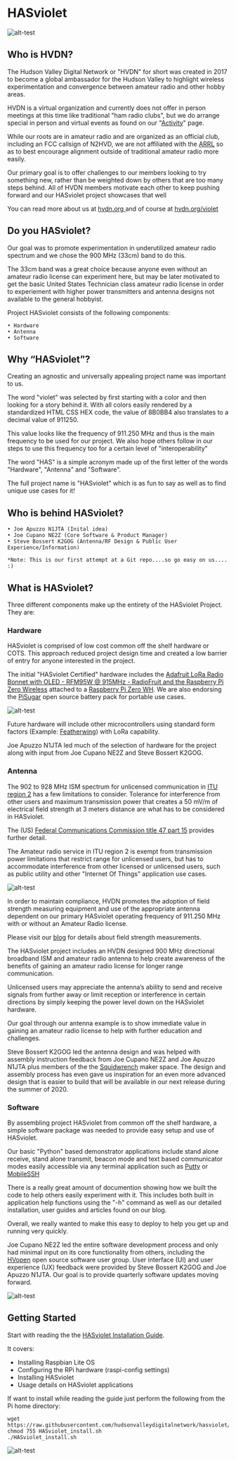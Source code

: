 # HASviolet


![alt-test](https://github.com/hudsonvalleydigitalnetwork/hasviolet/blob/master/hardware/HVDN_HASviolet_Git_Banner_1.jpg)

## Who is HVDN?

The Hudson Valley Digital Network or "HVDN" for short was created in 2017 to become a global ambassador for the Hudson Valley to highlight wireless experimentation and convergence between amateur radio and other hobby areas.

HVDN is a virtual organization and currently does not offer in person meetings at this time like traditional "ham radio clubs", but we do arrange special in person and virtual events as found on our "[Activity](https://hvdn.org/activity-1)" page.

While our roots are in amateur radio and are organized as an official club, including an FCC callsign of N2HVD, we are not affiliated with the [ARRL](http://www.arrl.org/home) so as to best encourage alignment outside of traditional amateur radio more easily. 

Our primary goal is to offer challenges to our members looking to try something new, rather than be weighted down by others that are too many steps behind.  All of HVDN members motivate each other to keep pushing forward and our HASviolet project showcases that well

You can read more about us at [hvdn.org ](https://hvdn.org) and of course at [hvdn.org/violet](https://hvdn.org/violet)

## Do you HASviolet?

Our goal was to promote experimentation in underutilized amateur radio spectrum and we chose the 900 MHz (33cm) band to do this.  

The 33cm band was a great choice because anyone even without an amateur radio license can experiment here, but may be later motivated to get the basic United States Technician class amateur radio license in order to experiement with higher power transmitters and antenna designs not available to the general hobbyist.

Project HASviolet consists of the following components:

    • Hardware
    • Antenna
    • Software
     
## Why “HASviolet”?

Creating an agnostic and universally appealing project name was important to us. 

The word "violet" was selected by first starting with a color and then looking for a story behind it. With all colors easily rendered by a standardized HTML CSS HEX code, the value of 8B0BB4 also translates to a decimal value of 911250. 

This value looks like the frequency of 911.250 MHz and thus is the main frequency to be used for our project.  We also hope others follow in our steps to use this frequency too for a certain level of "interoperability"  

The word "HAS" is a simple acronym made up of the first letter of the words "Hardware", "Antenna" and "Software". 

The full project name is "HASviolet" which is as fun to say as well as to find unique use cases for it!

## Who is behind HASviolet?

    • Joe Apuzzo N1JTA (Inital idea)
    • Joe Cupano NE2Z (Core Software & Product Manager)
    • Steve Bossert K2GOG (Antenna/RF Design & Public User Experience/Information)

    *Note: This is our first attempt at a Git repo....so go easy on us....  :)

## What is HASviolet?

Three different components make up the entirety of the HASviolet Project. They are: 

### Hardware 
HASviolet is comprised of low cost common off the shelf hardware or COTS. This approach reduced project design time and created a low barrier of entry for anyone interested in the project. 

The initial "HASviolet Certified" hardware includes the [Adafruit LoRa Radio Bonnet with OLED - RFM95W @ 915MHz - RadioFruit and the Raspberry Pi Zero Wireless](https://www.adafruit.com/product/4074) attached to a [Raspberry Pi Zero WH](https://www.adafruit.com/product/3708).  We are also endorsing the [PiSugar](https://github.com/PiSugar/PiSugar) open source battery pack for portable use cases.

![alt-test](https://github.com/hudsonvalleydigitalnetwork/hasviolet/blob/master/hardware/HVDN_HASviolet_Git_Hardware_1.jpg)

Future hardware will include other microcontrollers using standard form factors (Example: [Featherwing](https://hvdnnotebook.blogspot.com/2018/11/hvdn-reset-is-feather-better.html)) with LoRa capability. 

Joe Apuzzo N1JTA led much of the selection of hardware for the project along with input from Joe Cupano NE2Z and Steve Bossert K2GOG.

### Antenna

The 902 to 928 MHz ISM spectrum for unlicensed communication in [ITU region 2](https://en.wikipedia.org/wiki/ITU_Region) has a few limitations to consider. Tolerance for interference from other users and maximum transmission power that creates a 50 mV/m of electrical field strength at 3 meters distance are what has to be considered in HASviolet. 

The (US) [Federal Communications Commission title 47 part 15](https://www.fcc.gov/wireless/bureau-divisions/technologies-systems-and-innovation-division/rules-regulations-title-47) provides further detail. 

The Amateur radio service in ITU region 2 is exempt from transmission power limitations that restrict range for unlicensed users, but has to accommodate interference from other licensed or unlicensed users, such as public utility and other "Internet Of Things" application use cases.

![alt-test](https://github.com/hudsonvalleydigitalnetwork/hasviolet/blob/master/antenna/HVDN_HASviolet_Git_Antenna_V1.jpg)

In order to maintain compliance, HVDN promotes the adoption of field strength measuring equipment and use of the appropriate antenna dependent on our primary HASviolet operating frequency of 911.250 MHz with or without an Amateur Radio license. 

Please visit our [blog](http://notebook.hvdn.org/2018/02/rssi-dbm-oh-my.html) for details about field strength measurements.

The HASviolet project includes an HVDN designed 900 MHz directional broadband ISM and amateur radio antenna to help create awareness of the benefits of gaining an amateur radio license for longer range communication. 

Unlicensed users may appreciate the antenna’s ability to send and receive signals from further away or limit reception or interference in certain directions by simply keeping the power level down on the HASviolet hardware.  

Our goal through our antenna example is to show immediate value in gaining an amateur radio license to help with further education and challenges.

Steve Bossert K2GOG led the antenna design and was helped with assembly instruction feedback from Joe Cupano NE2Z and Joe Apuzzo N1JTA plus members of the the [Squidwrench](http://squidwrench.org/) maker space. The design and assembly process has even gave us inspiration for an even more advanced design that is easier to build that will be available in our next release during the summer of 2020.


### Software 

By assembling project HASviolet from common off the shelf hardware, a simple software package was needed to provide easy setup and use of HASviolet.  

Our basic "Python" based demonstrator applications include stand alone receive, stand alone transmit, beacon mode and text based communicator modes easily accessible via any terminal application such as [Putty](https://www.chiark.greenend.org.uk/~sgtatham/putty/) or [MobileSSH](https://play.google.com/store/apps/details?id=mobileSSH.feng.gao&hl=en_US)

There is a really great amount of documention showing how we built the code to help others easily experiment with it. This includes both built in application help functions using the "-h" command as well as our detailed installation, user guides and articles found on our blog.

Overall, we really wanted to make this easy to deploy to help you get up and running very quickly.

Joe Cupano NE2Z led the entire software development process and only had minimal input on its core functionality from others, including the [HVopen](https://hvopen.org/) open source software user group. User interface (UI) and user experience (UX) feedback were provided by Steve Bossert K2GOG and Joe Apuzzo N1JTA. Our goal is to provide quarterly software updates moving forward.

![alt-test](https://github.com/hudsonvalleydigitalnetwork/hasviolet/blob/master/development/HVDN_HASviolet_Git_Software.jpg)


## Getting Started

Start with reading the the [HASviolet Installation Guide](https://github.com/joecupano/hasty-banana/blob/master/HASviolet-RPi_Guide_v26.pdf). 

It covers:

* Installing Raspbian Lite OS
* Configuring the RPi hardware (raspi-config settings)
* Installing HASviolet
* Usage details on HASviolet applications

If want to install while reading the guide just perform the following from the Pi home directory:

```
wget https://raw.githubusercontent.com/hudsonvalleydigitalnetwork/hasviolet/master/HASviolet_install.sh
chmod 755 HASviolet_install.sh
./HASviolet_install.sh
```

![alt-test](https://github.com/hudsonvalleydigitalnetwork/hasviolet/blob/master/hardware/hasviolet-hw-alternate.png)
